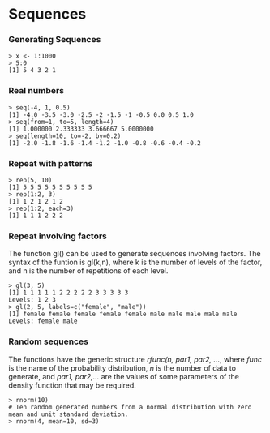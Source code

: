 # Sequences

### Generating Sequences

	> x <- 1:1000
	> 5:0
	[1] 5 4 3 2 1

### Real numbers

	> seq(-4, 1, 0.5)
	[1] -4.0 -3.5 -3.0 -2.5 -2 -1.5 -1 -0.5 0.0 0.5 1.0
	> seq(from=1, to=5, length=4)
	[1] 1.000000 2.333333 3.666667 5.0000000
	> seq(length=10, to=-2, by=0.2)
	[1] -2.0 -1.8 -1.6 -1.4 -1.2 -1.0 -0.8 -0.6 -0.4 -0.2

### Repeat with patterns

	> rep(5, 10)
	[1] 5 5 5 5 5 5 5 5 5 5
	> rep(1:2, 3)
	[1] 1 2 1 2 1 2
	> rep(1:2, each=3)
	[1] 1 1 1 2 2 2

### Repeat involving factors

The function gl() can be used to generate sequences involving factors. The syntax of the funtion is gl(k,n), where k is the number of levels of the factor, and n is the number of repetitions of each level.

	> gl(3, 5)
	[1] 1 1 1 1 1 2 2 2 2 2 3 3 3 3 3
	Levels: 1 2 3
	> gl(2, 5, labels=c("female", "male"))
	[1] female female female female female male male male male male
	Levels: female male

### Random sequences

The functions have the generic structure _rfunc(n, par1, par2, ..._, where _func_ is the name of the probability distribution, _n_ is the number of data to generate, and _par1, par2,..._ are the values of some parameters of the density function that may be required.

	> rnorm(10)
	# Ten random generated numbers from a normal distribution with zero mean and unit standard deviation.
	> rnorm(4, mean=10, sd=3)

